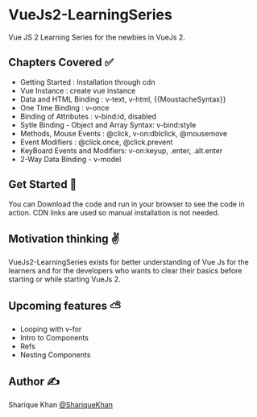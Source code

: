 # VueJs2-LearningSeries
Vue JS 2 Learning Series for the newbies in VueJs 2.

## Chapters Covered :white_check_mark:

<ul>
<li> Getting Started : Installation through cdn </li>
<li> Vue Instance : create vue instance </li>
<li> Data and HTML Binding : v-text, v-html, {{MoustacheSyntax}} </li>
<li> One Time Binding : v-once </li>
<li> Binding of Attributes : v-bind:id, disabled </li>
<li> Sytle Binding - Object and Array Syntax: v-bind:style </li>
<li> Methods, Mouse Events : @click, v-on:dblclick, @mousemove </li>
<li> Event Modifiers : @click.once, @click.prevent </li>
<li> KeyBoard Events and Modifiers: v-on:keyup, .enter, .alt.enter </li>
<li> 2-Way Data Binding - v-model </li>
</ul>

## Get Started :thinking:
You can Download the code and run in your browser to see the code in action.
CDN links are used so manual installation is not needed.

## Motivation  thinking :v:
VueJs2-LearningSeries exists for better understanding of Vue Js for the learners and for the developers who wants to clear their basics before starting or while starting VueJs 2.

## Upcoming features :partly_sunny:

<ul>
  <li> Looping with v-for </li>
  <li> Intro to Components </li>
  <li> Refs </li>
  <li> Nesting Components </li>
</ul>

## Author :writing_hand:
Sharique Khan <a href="https://twitter.com/Sharique_khan_" target="_blank">@ShariqueKhan</a>


